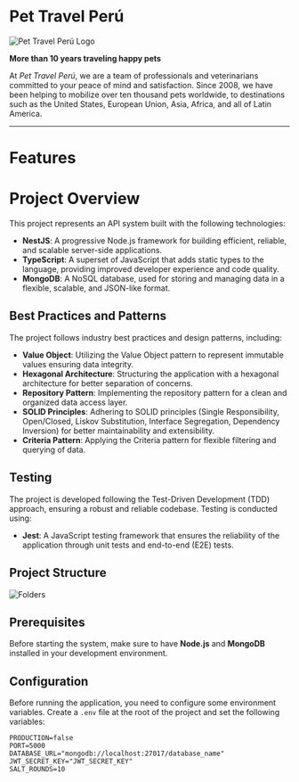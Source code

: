 # Pet Travel Perú
![Pet Travel Perú Logo](https://pettravelperu.com/storage/3oI8cZmcGuWB969fhdFOoH4ysCIVEKZejFTpTSka.png)

**More than 10 years traveling happy pets**

At *Pet Travel Perú*, we are a team of professionals and veterinarians committed to your peace of mind and satisfaction. Since 2008, we have been helping to mobilize over ten thousand pets worldwide, to destinations such as the United States, European Union, Asia, Africa, and all of Latin America.

---

# Features

# Project Overview

This project represents an API system built with the following technologies:

- **NestJS**: A progressive Node.js framework for building efficient, reliable, and scalable server-side applications.
- **TypeScript**: A superset of JavaScript that adds static types to the language, providing improved developer experience and code quality.
- **MongoDB**: A NoSQL database, used for storing and managing data in a flexible, scalable, and JSON-like format.

## Best Practices and Patterns

The project follows industry best practices and design patterns, including:

- **Value Object**: Utilizing the Value Object pattern to represent immutable values ensuring data integrity.
- **Hexagonal Architecture**: Structuring the application with a hexagonal architecture for better separation of concerns.
- **Repository Pattern**: Implementing the repository pattern for a clean and organized data access layer.
- **SOLID Principles**: Adhering to SOLID principles (Single Responsibility, Open/Closed, Liskov Substitution, Interface Segregation, Dependency Inversion) for better maintainability and extensibility.
- **Criteria Pattern**: Applying the Criteria pattern for flexible filtering and querying of data.

## Testing

The project is developed following the Test-Driven Development (TDD) approach, ensuring a robust and reliable codebase. Testing is conducted using:

- **Jest**: A JavaScript testing framework that ensures the reliability of the application through unit tests and end-to-end (E2E) tests.



## Project Structure
![Folders](https://i.ibb.co/fqjsmSJ/folder-struc.png")

## Prerequisites

Before starting the system, make sure to have **Node.js** and **MongoDB** installed in your development environment.

## Configuration

Before running the application, you need to configure some environment variables. Create a `.env` file at the root of the project and set the following variables:

```env
PRODUCTION=false
PORT=5000
DATABASE_URL="mongodb://localhost:27017/database_name"
JWT_SECRET_KEY="JWT_SECRET_KEY"
SALT_ROUNDS=10
```

